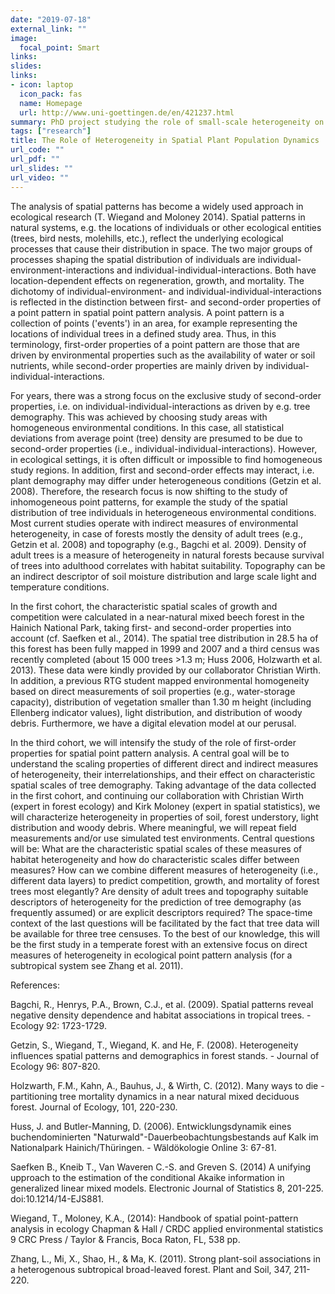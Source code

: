 ```yaml
---
date: "2019-07-18"
external_link: ""
image:
  focal_point: Smart
links: 
slides: 
links:
- icon: laptop
  icon_pack: fas
  name: Homepage
  url: http://www.uni-goettingen.de/en/421237.html
summary: PhD project studying the role of small-scale heterogeneity on plant populations
tags: ["research"]
title: The Role of Heterogeneity in Spatial Plant Population Dynamics
url_code: ""
url_pdf: ""
url_slides: ""
url_video: ""
---
```


The analysis of spatial patterns has become a widely used approach in ecological research (T. Wiegand and Moloney 2014). Spatial patterns in natural systems, e.g. the locations of individuals or other ecological entities (trees, bird nests, molehills, etc.), reflect the underlying ecological processes that cause their distribution in space. The two major groups of processes shaping the spatial distribution of individuals are individual-environment-interactions and individual-individual-interactions. Both have location-dependent effects on regeneration, growth, and mortality. The dichotomy of individual-environment- and individual-individual-interactions is reflected in the distinction between first- and second-order properties of a point pattern in spatial point pattern analysis. A point pattern is a collection of points ('events') in an area, for example representing the locations of individual trees in a defined study area. Thus, in this terminology, first-order properties of a point pattern are those that are driven by environmental properties such as the availability of water or soil nutrients, while second-order properties are mainly driven by individual-individual-interactions.

For years, there was a strong focus on the exclusive study of second-order properties, i.e. on individual-individual-interactions as driven by e.g. tree demography. This was achieved by choosing study areas with homogeneous environmental conditions. In this case, all statistical deviations from average point (tree) density are presumed to be due to second-order properties (i.e., individual-individual-interactions). However, in ecological settings, it is often difficult or impossible to find homogeneous study regions. In addition, first and second-order effects may interact, i.e. plant demography may differ under heterogeneous conditions (Getzin et al. 2008). Therefore, the research focus is now shifting to the study of inhomogeneous point patterns, for example the study of the spatial distribution of tree individuals in heterogeneous environmental conditions. Most current studies operate with indirect measures of environmental heterogeneity, in case of forests mostly the density of adult trees (e.g., Getzin et al. 2008) and topography (e.g., Bagchi et al. 2009). Density of adult trees is a measure of heterogeneity in natural forests because survival of trees into adulthood correlates with habitat suitability. Topography can be an indirect descriptor of soil moisture distribution and large scale light and temperature conditions.

In the first cohort, the characteristic spatial scales of growth and competition were calculated in a near-natural mixed beech forest in the Hainich National Park, taking first- and second-order properties into account (cf. Saefken et al., 2014). The spatial tree distribution in 28.5 ha of this forest has been fully mapped in 1999 and 2007 and a third census was recently completed (about 15 000 trees >1.3 m; Huss 2006, Holzwarth et al. 2013). These data were kindly provided by our collaborator Christian Wirth. In addition, a previous RTG student mapped environmental homogeneity based on direct measurements of soil properties (e.g., water-storage capacity), distribution of vegetation smaller than 1.30 m height (including Ellenberg indicator values), light distribution, and distribution of woody debris. Furthermore, we have a digital elevation model at our perusal.

In the third cohort, we will intensify the study of the role of first-order properties for spatial point pattern analysis. A central goal will be to understand the scaling properties of different direct and indirect measures of heterogeneity, their interrelationships, and their effect on characteristic spatial scales of tree demography. Taking advantage of the data collected in the first cohort, and continuing our collaboration with Christian Wirth (expert in forest ecology) and Kirk Moloney (expert in spatial statistics), we will characterize heterogeneity in properties of soil, forest understory, light distribution and woody debris. Where meaningful, we will repeat field measurements and/or use simulated test environments. Central questions will be: What are the characteristic spatial scales of these measures of habitat heterogeneity and how do characteristic scales differ between measures? How can we combine different measures of heterogeneity (i.e., different data layers) to predict competition, growth, and mortality of forest trees most elegantly? Are density of adult trees and topography suitable descriptors of heterogeneity for the prediction of tree demography (as frequently assumed) or are explicit descriptors required? The space-time context of the last questions will be facilitated by the fact that tree data will be available for three tree censuses. To the best of our knowledge, this will be the first study in a temperate forest with an extensive focus on direct measures of heterogeneity in ecological point pattern analysis (for a subtropical system see Zhang et al. 2011).

References:

Bagchi, R., Henrys, P.A., Brown, C.J., et al. (2009). Spatial patterns reveal negative density dependence and habitat associations in tropical trees. - Ecology 92: 1723-1729.

Getzin, S., Wiegand, T., Wiegand, K. and He, F. (2008). Heterogeneity influences spatial patterns and demographics in forest stands. - Journal of Ecology 96: 807-820.

Holzwarth, F.M., Kahn, A., Bauhus, J., & Wirth, C. (2012). Many ways to die - partitioning tree mortality dynamics in a near natural mixed deciduous forest. Journal of Ecology, 101, 220-230.

Huss, J. and Butler-Manning, D. (2006). Entwicklungsdynamik eines buchendominierten "Naturwald"-Dauerbeobachtungsbestands auf Kalk im Nationalpark Hainich/Thüringen. - Wäldökologie Online 3: 67-81.

Saefken B., Kneib T., Van Waveren C.-S. and Greven S. (2014) A unifying upproach to the estimation of the conditional Akaike information in generalized linear mixed models. Electronic Journal of Statistics 8, 201-225. doi:10.1214/14-EJS881.

Wiegand, T., Moloney, K.A., (2014): Handbook of spatial point-pattern analysis in ecology Chapman & Hall / CRDC applied environmental statistics 9 CRC Press / Taylor & Francis, Boca Raton, FL, 538 pp.

Zhang, L., Mi, X., Shao, H., & Ma, K. (2011). Strong plant-soil associations in a heterogenous subtropical broad-leaved forest. Plant and Soil, 347, 211-220.
